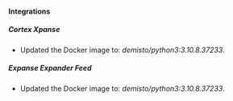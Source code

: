 #### Integrations
##### Cortex Xpanse
- Updated the Docker image to: *demisto/python3:3.10.8.37233*.
##### Expanse Expander Feed
- Updated the Docker image to: *demisto/python3:3.10.8.37233*.
